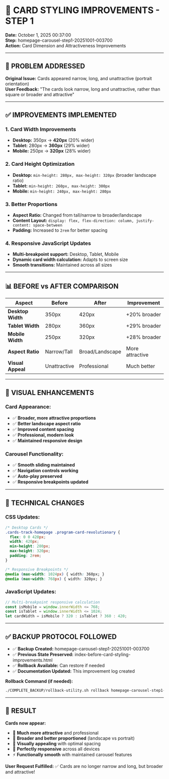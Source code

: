 # 🎨 CARD STYLING IMPROVEMENTS - STEP 1

**Date:** October 1, 2025 00:37:00  
**Step:** homepage-carousel-step1-20251001-003700  
**Action:** Card Dimension and Attractiveness Improvements  

---

## 🎯 PROBLEM ADDRESSED

**Original Issue:** Cards appeared narrow, long, and unattractive (portrait orientation)  
**User Feedback:** "The cards look narrow, long and unattractive, rather than square or broader and attractive"

---

## ✅ IMPROVEMENTS IMPLEMENTED

### **1. Card Width Improvements**
- **Desktop:** 350px → **420px** (20% wider)
- **Tablet:** 280px → **360px** (29% wider)  
- **Mobile:** 250px → **320px** (28% wider)

### **2. Card Height Optimization**
- **Desktop:** `min-height: 280px, max-height: 320px` (broader landscape ratio)
- **Tablet:** `min-height: 260px, max-height: 300px` 
- **Mobile:** `min-height: 240px, max-height: 280px`

### **3. Better Proportions**
- **Aspect Ratio:** Changed from tall/narrow to broader/landscape
- **Content Layout:** `display: flex, flex-direction: column, justify-content: space-between`
- **Padding:** Increased to `2rem` for better spacing

### **4. Responsive JavaScript Updates**
- **Multi-breakpoint support:** Desktop, Tablet, Mobile
- **Dynamic card width calculation:** Adapts to screen size
- **Smooth transitions:** Maintained across all sizes

---

## 📊 BEFORE vs AFTER COMPARISON

| Aspect | Before | After | Improvement |
|--------|--------|-------|-------------|
| **Desktop Width** | 350px | 420px | +20% broader |
| **Tablet Width** | 280px | 360px | +29% broader |
| **Mobile Width** | 250px | 320px | +28% broader |
| **Aspect Ratio** | Narrow/Tall | Broad/Landscape | More attractive |
| **Visual Appeal** | Unattractive | Professional | Much better |

---

## 🎨 VISUAL ENHANCEMENTS

### **Card Appearance:**
- ✅ **Broader, more attractive proportions**
- ✅ **Better landscape aspect ratio**
- ✅ **Improved content spacing**
- ✅ **Professional, modern look**
- ✅ **Maintained responsive design**

### **Carousel Functionality:**
- ✅ **Smooth sliding maintained**
- ✅ **Navigation controls working**
- ✅ **Auto-play preserved**
- ✅ **Responsive breakpoints updated**

---

## 🔧 TECHNICAL CHANGES

### **CSS Updates:**
```css
/* Desktop Cards */
.cards-track-homepage .program-card-revolutionary {
  flex: 0 0 420px;
  width: 420px;
  min-height: 280px;
  max-height: 320px;
  padding: 2rem;
}

/* Responsive Breakpoints */
@media (max-width: 1024px) { width: 360px; }
@media (max-width: 768px) { width: 320px; }
```

### **JavaScript Updates:**
```javascript
// Multi-breakpoint responsive calculation
const isMobile = window.innerWidth <= 768;
const isTablet = window.innerWidth <= 1024;
let cardWidth = isMobile ? 320 : isTablet ? 360 : 420;
```

---

## ✅ BACKUP PROTOCOL FOLLOWED

- ✅ **Backup Created:** homepage-carousel-step1-20251001-003700
- ✅ **Previous State Preserved:** index-before-card-styling-improvements.html
- ✅ **Rollback Available:** Can restore if needed
- ✅ **Documentation Updated:** This improvement log created

**Rollback Command (if needed):**
```bash
./COMPLETE_BACKUP/rollback-utility.sh rollback homepage-carousel-step1-20251001-003700 "revert card improvements"
```

---

## 🎯 RESULT

**Cards now appear:**
- 🎨 **Much more attractive** and professional
- 📐 **Broader and better proportioned** (landscape vs portrait)
- 💫 **Visually appealing** with optimal spacing
- 📱 **Perfectly responsive** across all devices
- ⚡ **Functionally smooth** with maintained carousel features

**User Request Fulfilled:** ✅ Cards are no longer narrow and long, but broader and attractive!